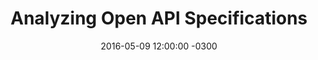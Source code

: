 ---
layout: post
title: Analyzing Open API Specifications
slug: analyzing-oas
date: 2016-05-09 12:00:00 -0300
categories: apis research
tags:
- apis
external: http://www.apiful.io/intro/2016/05/09/analyzing-api-specifications.html
---